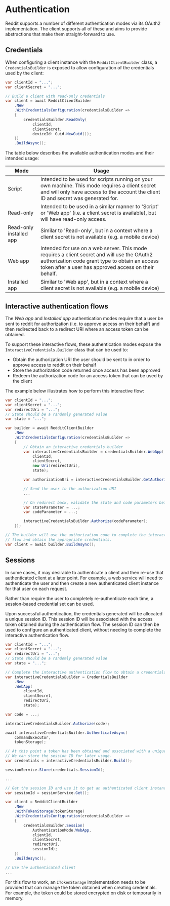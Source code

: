 # Authentication

Reddit supports a number of different authentication modes via its OAuth2 implementation. The client supports all of these and aims to provide abstractions that make them straight-forward to use.

## Credentials

When configuring a client instance with the `RedditClientBuilder` class, a `CredentialsBuilder` is exposed to allow configuration of the credentials used by the client:

```cs
var clientId = "...";
var clientSecret = "...";

// Build a client with read-only credentials
var client = await RedditClientBuilder
    .New             
    .WithCredentialsConfiguration(credentialsBuilder => 
    {
        credentialsBuilder.ReadOnly(
            clientId,
            clientSecret,
            deviceId: Guid.NewGuid());                  
    })     
    .BuildAsync();
```

The table below describes the available authentication modes and their intended usage:

| Mode                    | Usage                                                                                                                                                                                                  |
|-------------------------|--------------------------------------------------------------------------------------------------------------------------------------------------------------------------------------------------------|
| Script                  | Intended to be used for scripts running on your own machine. This mode requires a client secret and will only have access to the account the client ID and secret was generated for.                   |
| Read-only               | Intended to be used in a similar manner to 'Script' or 'Web app' (i.e. a client secret is available), but will have read-only access.                                                                  |
| Read-only installed app | Similar to 'Read-only', but in a context where a client secret is not available (e.g. a mobile device)                                                                                                 |
| Web app                 | Intended for use on a web server. This mode requires a client secret and will use the OAuth2 authorization code grant type to obtain an access token after a user has approved access on their behalf. |
| Installed app           | Similar to 'Web app', but in a context where a client secret is not available (e.g. a mobile device)                                                                                                   |

## Interactive authentication flows

The *Web app* and *Installed app* authentication modes require that a user be sent to reddit for authorization (i.e. to approve access on their behalf) and then redirected back to a redirect URI where an access token can be obtained.

To support these interactive flows, these authentication modes expose the `InteractiveCredentials.Builder` class that can be used to:

- Obtain the authorization URI the user should be sent to in order to approve access to reddit on their behalf
- Store the authorization code returned once access has been approved
- Redeem the authorization code for an access token that can be used by the client

The example below illustrates how to perform this interactive flow:

```cs
var clientId = "...";
var clientSecret = "...";
var redirectUri = "...";
// State should be a randomly generated value
var state = "...";

var builder = await RedditClientBuilder
    .New             
    .WithCredentialsConfiguration(credentialsBuilder => 
    {                   
        // Obtain an interactive credentials builder 
        var interactiveCredentialsBuilder = credentialsBuilder.WebApp(
            clientId,
            clientSecret,
            new Uri(redirectUri),
            state);

        var authorizationUri = interactiveCredentialsBuilder.GetAuthorizationUri();

        // Send the user to the authorization URI
        ...

        // On redirect back, validate the state and code parameters before authorizing the builder
        var stateParameter = ...;
        var codeParameter = ...;

        interactiveCredentialsBuilder.Authorize(codeParameter);
    });

// The builder will use the authorization code to complete the interactive authentication 
// flow and obtain the appropriate credentials.
var client = await builder.BuildAsync();
```

## Sessions

In some cases, it may desirable to authenticate a client and then re-use that authenticated client at a later point. For example, a web service will need to authenticate the user and then create a new authenticated client instance for that user on each request.

Rather than require the user to completely re-authenticate each time, a session-based credential set can be used. 

Upon successful authentication, the credentials generated will be allocated a unique session ID. This session ID will be associated with the access token obtained during the authentication flow. The session ID can then be used to configure an authenticated client, without needing to complete the interactive authentication flow.

```cs
var clientId = "...";
var clientSecret = "...";
var redirectUri = "...";
// State should be a randomly generated value
var state = "...";

// Complete the interactive authentication flow to obtain a credentials instance
var interactiveCredentialsBuilder = CredentialsBuilder
    .New
    .WebApp(
        clientId,
        clientSecret,
        redirectUri,
        state);

var code = ...;

interactiveCredentialsBuilder.Authorize(code);

await interactiveCredentialsBuilder.AuthenticateAsync(
    commandExecutor,
    tokenStorage);

// At this point a token has been obtained and associated with a unique session ID.
// We can store the session ID for later usage.
var credentials = interactiveCredentialsBuilder.Build(); 

sessionService.Store(credentials.SessionId);

...

// Get the session ID and use it to get an authenticated client instance.
var sessionId = sessionService.Get();

var client = RedditClientBuilder
    .New                
    .WithTokenStorage(tokenStorage)
    .WithCredentialsConfiguration(credentialsBuilder =>
    {
        credentialsBuilder.Session(
            AuthenticationMode.WebApp,
            clientId,
            clientSecret,
            redirectUri,
            sessionId);                                    
    })
    .BuildAsync();

// Use the authenticated client
...
```

For this flow to work, an `ITokenStorage` implementation needs to be provided that can manage the token obtained when creating credentials. For example, the token could be stored encrypted on disk or temporarily in memory.